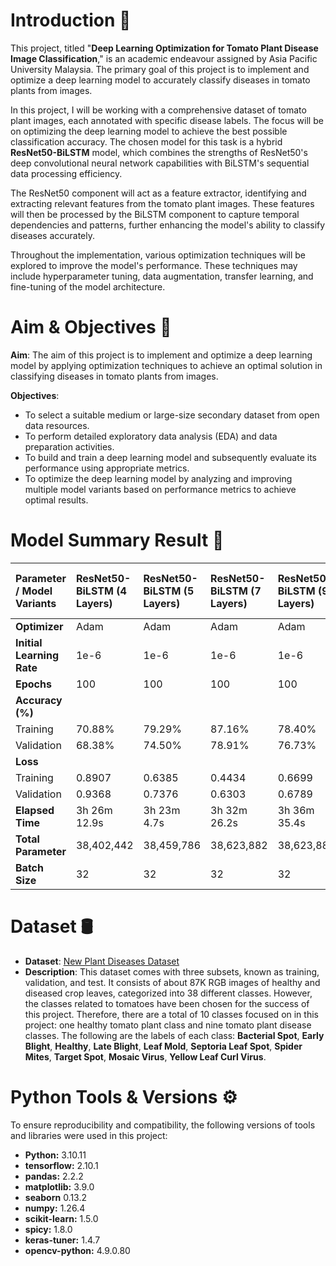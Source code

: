 # Introduction 📖
This project, titled "**Deep Learning Optimization for Tomato Plant Disease Image Classification**," is an academic endeavour assigned by Asia Pacific University Malaysia. The primary goal of this project is to implement and optimize a deep learning model to accurately classify diseases in tomato plants from images.

In this project, I will be working with a comprehensive dataset of tomato plant images, each annotated with specific disease labels. The focus will be on optimizing the deep learning model to achieve the best possible classification accuracy. The chosen model for this task is a hybrid **ResNet50-BiLSTM** model, which combines the strengths of ResNet50's deep convolutional neural network capabilities with BiLSTM's sequential data processing efficiency.

The ResNet50 component will act as a feature extractor, identifying and extracting relevant features from the tomato plant images. These features will then be processed by the BiLSTM component to capture temporal dependencies and patterns, further enhancing the model's ability to classify diseases accurately.

Throughout the implementation, various optimization techniques will be explored to improve the model's performance. These techniques may include hyperparameter tuning, data augmentation, transfer learning, and fine-tuning of the model architecture.

# Aim & Objectives 🎯
**Aim**: The aim of this project is to implement and optimize a deep learning model by applying optimization techniques to achieve an optimal solution in classifying diseases in tomato plants from images.

**Objectives**:
* To select a suitable medium or large-size secondary dataset from open data resources.
* To perform detailed exploratory data analysis (EDA) and data preparation activities.
* To build and train a deep learning model and subsequently evaluate its performance using appropriate metrics.
* To optimize the deep learning model by analyzing and improving multiple model variants based on performance metrics to achieve optimal results.

# Model Summary Result 📝
| Parameter / Model Variants   | ResNet50-BiLSTM (4 Layers) | ResNet50-BiLSTM (5 Layers)  | ResNet50-BiLSTM (7 Layers)  | ResNet50-BiLSTM (9 Layers)  | ResNet50-BiLSTM (9 Layers)  | Tuned ResNet50-BiLSTM (9 Layers)
|:----------------------------|:----------------------------|:----------------------------|:----------------------------|:----------------------------|:----------------------------|:----------------------------|
| **Optimizer**               | Adam                        | Adam                        | Adam                        | Adam                        | Adam                        | Adam
| **Initial Learning Rate**   | 1e-6                        | 1e-6                        | 1e-6                        | 1e-6                        | 1e-6                        | 1e-6
| **Epochs**                  | 100                         | 100                         | 100                         | 100                         | 300                         | 229
| **Accuracy (%)**            |                             |                             |                             |                             |                             | 
| Training                    | 70.88%                      | 79.29%                      | 87.16%                      | 78.40%                      | 84.10%                      | 79.32%
| Validation                  | 68.38%                      | 74.50%                      | 78.91%                      | 76.73%                      | 80.65%                      | 78.47%
| **Loss**                    |                             |                             |                             |                             |                             | 
| Training                    | 0.8907                      | 0.6385                      | 0.4434                      | 0.6699                      | 0.4852                      | 0.6190
| Validation                  | 0.9368                      | 0.7376                      | 0.6303                      | 0.6789                      | 0.5788                      | 0.6297
| **Elapsed Time**            | 3h 26m 12.9s                | 3h 23m 4.7s                 | 3h 32m 26.2s                | 3h 36m 35.4s                | 9h 4m 22.9s                 | 7h 53m 47.6s
| **Total Parameter**         | 38,402,442                  | 38,459,786                  | 38,623,882                  | 38,623,882                  | 38,623,882                  | 54,192,522
| **Batch Size**              | 32                          | 32                          | 32                          | 32                          | 32                          | 32

# Dataset 🛢️
* **Dataset**: [New Plant Diseases Dataset](https://www.kaggle.com/datasets/vipoooool/new-plant-diseases-dataset)
* **Description**: This dataset comes with three subsets, known as training, validation, and test. It consists of about 87K RGB images of healthy and diseased crop leaves, categorized into 38 different classes. However, the classes related to tomatoes have been chosen for the success of this project. Therefore, there are a total of 10 classes focused on in this project: one healthy tomato plant class and nine tomato plant disease classes. The following are the labels of each class: **Bacterial Spot**, **Early Blight**, **Healthy**, **Late Blight**, **Leaf Mold**, **Septoria Leaf Spot**, **Spider Mites**, **Target Spot**, **Mosaic Virus**, **Yellow Leaf Curl Virus**.

# Python Tools & Versions ⚙️
To ensure reproducibility and compatibility, the following versions of tools and libraries were used in this project:
* **Python:** 3.10.11
* **tensorflow:** 2.10.1
* **pandas:** 2.2.2
* **matplotlib:** 3.9.0
* **seaborn** 0.13.2
* **numpy:** 1.26.4
* **scikit-learn:** 1.5.0
* **spicy:** 1.8.0
* **keras-tuner:** 1.4.7
* **opencv-python:** 4.9.0.80
